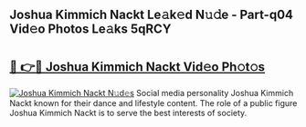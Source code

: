 ## Joshua Kimmich Nackt Le𝚊k𝚎d N𝚞𝚍e - Part-q04 Vid𝚎o Photos Le𝚊ks 5qRCY

# <h2><a href="http://fb7dx7w.evod.top/?m=Joshua+Kimmich+Nackt">🔗 👉🔴 Joshua Kimmich Nackt Vid𝚎o Ph𝚘t𝚘s</a></h2>

[![Joshua Kimmich Nackt N𝚞d𝚎s](https://i.imgur.com/8V9OHl7.gif)](http://fb7dx7w.evod.top/?m=Joshua+Kimmich+Nackt)
Social media personality Joshua Kimmich Nackt known for their dance and lifestyle content. The role of a public figure Joshua Kimmich Nackt is to serve the best interests of society. 

